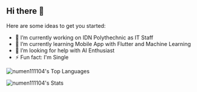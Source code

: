 ## Hi there 👋


<!-- **numen111104/numen111104** is a ✨ _special_ ✨ repository because its `README.md` (this file) appears on your GitHub profile. -->

Here are some ideas to get you started:

- 🔭 I’m currently working on IDN Polythechnic as IT Staff
- 🌱 I’m currently learning Mobile App with Flutter and Machine Learning
- 🤔 I’m looking for help with AI Enthusiast
- ⚡ Fun fact: I'm Single

![numen111104's Top Languages](https://github-readme-stats.vercel.app/api/top-langs/?username=numen111104&theme=kacho_ga&show_icons=true&hide_border=true&layout=compact)

![numen111104's Stats](https://github-readme-stats.vercel.app/api?username=numen111104&theme=kacho_ga&show_icons=true&hide_border=true&count_private=true)